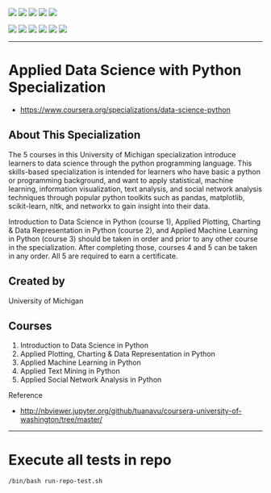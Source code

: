 ![](https://img.shields.io/badge/language-python-blue)
![](https://img.shields.io/badge/technology-python,%20data%20science-blue)
![](https://img.shields.io/badge/development%20year-2018-orange)
![](https://img.shields.io/badge/contributor-shijian%20su-purple)
![](https://img.shields.io/badge/license-MIT-lightgrey)

![](https://img.shields.io/github/languages/top/shijiansu/ds-python-coursera-applied-data-science-with-python)
![](https://img.shields.io/github/languages/count/shijiansu/ds-python-coursera-applied-data-science-with-python)
![](https://img.shields.io/github/languages/code-size/shijiansu/ds-python-coursera-applied-data-science-with-python)
![](https://img.shields.io/github/repo-size/shijiansu/ds-python-coursera-applied-data-science-with-python)
![](https://img.shields.io/github/last-commit/shijiansu/ds-python-coursera-applied-data-science-with-python?color=red)
![](https://github.com/shijiansu/ds-python-coursera-applied-data-science-with-python/workflows/ci%20build/badge.svg)

--------------------------------------------------------------------------------

# Applied Data Science with Python Specialization

- https://www.coursera.org/specializations/data-science-python

## About This Specialization

The 5 courses in this University of Michigan specialization introduce learners to data science through the python programming language. This skills-based specialization is intended for learners who have basic a python or programming background, and want to apply statistical, machine learning, information visualization, text analysis, and social network analysis techniques through popular python toolkits such as pandas, matplotlib, scikit-learn, nltk, and networkx to gain insight into their data.

Introduction to Data Science in Python (course 1), Applied Plotting, Charting & Data Representation in Python (course 2), and Applied Machine Learning in Python (course 3) should be taken in order and prior to any other course in the specialization. After completing those, courses 4 and 5 can be taken in any order. All 5 are required to earn a certificate.

## Created by

University of Michigan

## Courses

1. Introduction to Data Science in Python
2. Applied Plotting, Charting & Data Representation in Python
3. Applied Machine Learning in Python
4. Applied Text Mining in Python
5. Applied Social Network Analysis in Python

Reference

- http://nbviewer.jupyter.org/github/tuanavu/coursera-university-of-washington/tree/master/

--------------------------------------------------------------------------------

# Execute all tests in repo

`/bin/bash run-repo-test.sh`
